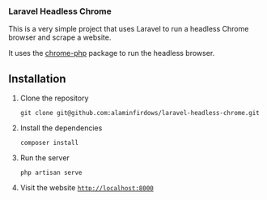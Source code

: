 ### Laravel Headless Chrome

This is a very simple project that uses Laravel to run a headless Chrome browser and scrape a website.

It uses the [chrome-php](https://github.com/chrome-php/chrome) package to run the headless browser.

## Installation

1. Clone the repository

    ```
    git clone git@github.com:alaminfirdows/laravel-headless-chrome.git
    ```

2. Install the dependencies

    ```
    composer install
    ```

3. Run the server

    ```
    php artisan serve
    ```

4. Visit the website
   [`http://localhost:8000`](http://localhost:8000)
